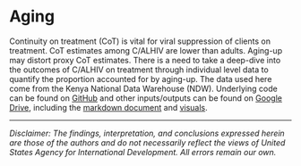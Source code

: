 # Aging

Continuity on treatment (CoT) is vital for viral suppression of clients on treatment. CoT estimates among C/ALHIV are lower than adults. Aging-up may distort proxy CoT estimates. There is a need to take a deep-dive into the outcomes of C/ALHIV on treatment through individual level data to quantify the proportion accounted for by aging-up. The data used here come from the Kenya National Data Warehouse (NDW). Underlying code can be found on [GitHub](https://github.com/USAID-OHA-SI/Aging/blob/main/aging.qmd) and other inputs/outputs can be found on [Google Drive](https://drive.google.com/drive/folders/1NN5thuBKt7aW6k7rQO5YSoRDKemEMYMV), including the [markdown document](https://drive.google.com/drive/folders/14feQ6uBn8VxQT31mQmzPYgmTJqUCthbd) and [visuals](https://drive.google.com/drive/folders/1KIIU_q6MGQmwDLtM9C3UWAWkrOa9gn05).


---

*Disclaimer: The findings, interpretation, and conclusions expressed herein are those of the authors and do not necessarily reflect the views of United States Agency for International Development. All errors remain our own.*